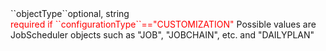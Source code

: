 <tr><td>``objectType``</td><td>optional, string<br/>
<span style="color:red;white-space:nowrap;">required if ``configurationType``=="CUSTOMIZATION"</span></td>
<td>Possible values are JobScheduler objects such as "JOB", "JOBCHAIN", etc. and  "DAILYPLAN"</td>
<td></td>
<td></td></tr>

